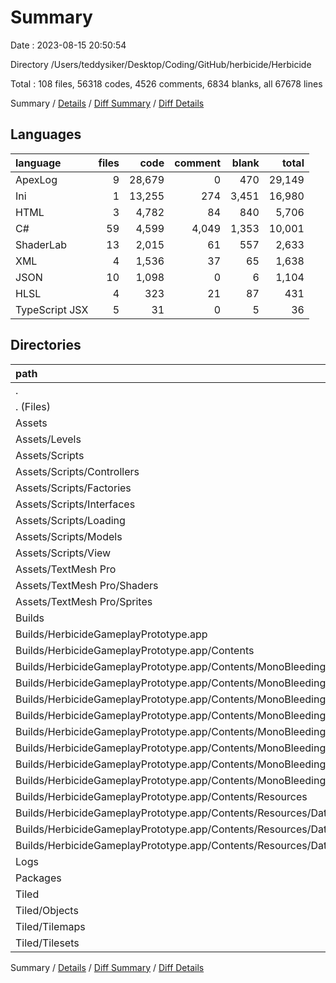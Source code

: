 # Summary

Date : 2023-08-15 20:50:54

Directory /Users/teddysiker/Desktop/Coding/GitHub/herbicide/Herbicide

Total : 108 files,  56318 codes, 4526 comments, 6834 blanks, all 67678 lines

Summary / [Details](details.md) / [Diff Summary](diff.md) / [Diff Details](diff-details.md)

## Languages
| language | files | code | comment | blank | total |
| :--- | ---: | ---: | ---: | ---: | ---: |
| ApexLog | 9 | 28,679 | 0 | 470 | 29,149 |
| Ini | 1 | 13,255 | 274 | 3,451 | 16,980 |
| HTML | 3 | 4,782 | 84 | 840 | 5,706 |
| C# | 59 | 4,599 | 4,049 | 1,353 | 10,001 |
| ShaderLab | 13 | 2,015 | 61 | 557 | 2,633 |
| XML | 4 | 1,536 | 37 | 65 | 1,638 |
| JSON | 10 | 1,098 | 0 | 6 | 1,104 |
| HLSL | 4 | 323 | 21 | 87 | 431 |
| TypeScript JSX | 5 | 31 | 0 | 5 | 36 |

## Directories
| path | files | code | comment | blank | total |
| :--- | ---: | ---: | ---: | ---: | ---: |
| . | 108 | 56,318 | 4,526 | 6,834 | 67,678 |
| . (Files) | 1 | 888 | 7 | 1 | 896 |
| Assets | 81 | 7,504 | 4,131 | 2,000 | 13,635 |
| Assets/Levels | 4 | 412 | 0 | 1 | 413 |
| Assets/Scripts | 59 | 4,599 | 4,049 | 1,353 | 10,001 |
| Assets/Scripts/Controllers | 15 | 1,863 | 1,404 | 523 | 3,790 |
| Assets/Scripts/Factories | 6 | 227 | 208 | 73 | 508 |
| Assets/Scripts/Interfaces | 6 | 91 | 268 | 70 | 429 |
| Assets/Scripts/Loading | 5 | 264 | 240 | 68 | 572 |
| Assets/Scripts/Models | 25 | 2,034 | 1,829 | 587 | 4,450 |
| Assets/Scripts/View | 2 | 120 | 100 | 32 | 252 |
| Assets/TextMesh Pro | 18 | 2,493 | 82 | 646 | 3,221 |
| Assets/TextMesh Pro/Shaders | 17 | 2,338 | 82 | 644 | 3,064 |
| Assets/TextMesh Pro/Sprites | 1 | 155 | 0 | 2 | 157 |
| Builds | 8 | 18,565 | 388 | 4,354 | 23,307 |
| Builds/HerbicideGameplayPrototype.app | 8 | 18,565 | 388 | 4,354 | 23,307 |
| Builds/HerbicideGameplayPrototype.app/Contents | 8 | 18,565 | 388 | 4,354 | 23,307 |
| Builds/HerbicideGameplayPrototype.app/Contents/MonoBleedingEdge | 5 | 18,562 | 388 | 4,353 | 23,303 |
| Builds/HerbicideGameplayPrototype.app/Contents/MonoBleedingEdge/etc | 5 | 18,562 | 388 | 4,353 | 23,303 |
| Builds/HerbicideGameplayPrototype.app/Contents/MonoBleedingEdge/etc/mono | 5 | 18,562 | 388 | 4,353 | 23,303 |
| Builds/HerbicideGameplayPrototype.app/Contents/MonoBleedingEdge/etc/mono (Files) | 1 | 13,255 | 274 | 3,451 | 16,980 |
| Builds/HerbicideGameplayPrototype.app/Contents/MonoBleedingEdge/etc/mono/2.0 | 1 | 1,594 | 28 | 280 | 1,902 |
| Builds/HerbicideGameplayPrototype.app/Contents/MonoBleedingEdge/etc/mono/4.0 | 1 | 1,594 | 28 | 280 | 1,902 |
| Builds/HerbicideGameplayPrototype.app/Contents/MonoBleedingEdge/etc/mono/4.5 | 1 | 1,594 | 28 | 280 | 1,902 |
| Builds/HerbicideGameplayPrototype.app/Contents/MonoBleedingEdge/etc/mono/mconfig | 1 | 525 | 30 | 62 | 617 |
| Builds/HerbicideGameplayPrototype.app/Contents/Resources | 3 | 3 | 0 | 1 | 4 |
| Builds/HerbicideGameplayPrototype.app/Contents/Resources/Data | 3 | 3 | 0 | 1 | 4 |
| Builds/HerbicideGameplayPrototype.app/Contents/Resources/Data (Files) | 2 | 2 | 0 | 1 | 3 |
| Builds/HerbicideGameplayPrototype.app/Contents/Resources/Data/StreamingAssets | 1 | 1 | 0 | 0 | 1 |
| Logs | 9 | 28,679 | 0 | 470 | 29,149 |
| Packages | 2 | 528 | 0 | 2 | 530 |
| Tiled | 7 | 154 | 0 | 7 | 161 |
| Tiled/Objects | 1 | 2 | 0 | 1 | 3 |
| Tiled/Tilemaps | 1 | 121 | 0 | 1 | 122 |
| Tiled/Tilesets | 5 | 31 | 0 | 5 | 36 |

Summary / [Details](details.md) / [Diff Summary](diff.md) / [Diff Details](diff-details.md)